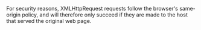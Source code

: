 For security reasons, XMLHttpRequest requests follow the browser's same-origin policy, and will therefore only succeed if they are made to the host that served the original web page.